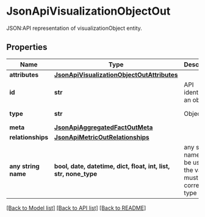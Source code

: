 # JsonApiVisualizationObjectOut

JSON:API representation of visualizationObject entity.

## Properties
Name | Type | Description | Notes
------------ | ------------- | ------------- | -------------
**attributes** | [**JsonApiVisualizationObjectOutAttributes**](JsonApiVisualizationObjectOutAttributes.md) |  | 
**id** | **str** | API identifier of an object | 
**type** | **str** | Object type | defaults to "visualizationObject"
**meta** | [**JsonApiAggregatedFactOutMeta**](JsonApiAggregatedFactOutMeta.md) |  | [optional] 
**relationships** | [**JsonApiMetricOutRelationships**](JsonApiMetricOutRelationships.md) |  | [optional] 
**any string name** | **bool, date, datetime, dict, float, int, list, str, none_type** | any string name can be used but the value must be the correct type | [optional]

[[Back to Model list]](../README.md#documentation-for-models) [[Back to API list]](../README.md#documentation-for-api-endpoints) [[Back to README]](../README.md)


